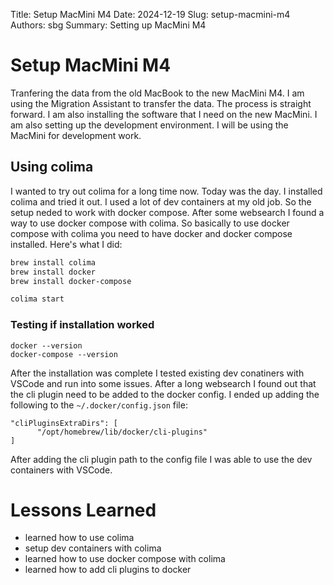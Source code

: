 Title: Setup MacMini M4
Date: 2024-12-19
Slug: setup-macmini-m4
Authors: sbg
Summary: Setting up MacMini M4

# Setup MacMini M4

Tranfering the data from the old MacBook to the new MacMini M4. I am using the Migration Assistant to transfer the data. The process is straight forward. I am also installing the software that I need on the new MacMini. I am also setting up the development environment. I will be using the MacMini for development work.

## Using colima

I wanted to try out colima for a long time now. Today was the day. I installed colima and tried it out. I used a lot of dev containers at my old job. So the setup neded to work with docker compose. After some websearch I found a way to use docker compose with colima.
So basically to use docker compose with colima you need to have docker and docker compose installed.
Here's what I did:

```zsh
brew install colima
brew install docker
brew install docker-compose

colima start
```

### Testing if installation worked

```
docker --version
docker-compose --version
```

After the installation was complete I tested existing dev conatiners with VSCode and run into some issues. After a long websearch I found out that the cli plugin need to be added to the docker config. I ended up adding the following to the `~/.docker/config.json` file:

```
"cliPluginsExtraDirs": [
      "/opt/homebrew/lib/docker/cli-plugins"
]
```

After adding the cli plugin path to the config file I was able to use the dev containers with VSCode.

# Lessons Learned

- learned how to use colima
- setup dev containers with colima
- learned how to use docker compose with colima
- learned how to add cli plugins to docker
